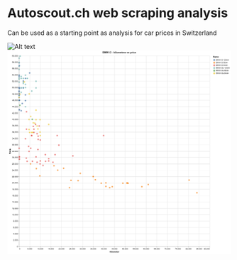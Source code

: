 # Autoscout.ch web scraping analysis

Can be used as a starting point as analysis for car prices in Switzerland


![Alt text](.output/28_06_2019_16_43_46_bmw_i3_kilometers_vs_price.png)
<img src="https://raw.githubusercontent.com/kohleman/autoscout24.ch/master/output/28_06_2019_16_43_46_bmw_i3_kilometers_vs_price.png">